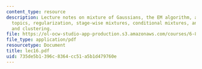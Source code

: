 ```yaml
---
content_type: resource
description: Lecture notes on mixture of Gaussians, the EM algorithm, additional mixture
  topics, regularization, stage-wise mixtures, conditional mixtures, and mixture models
  and clustering.
file: https://ol-ocw-studio-app-production.s3.amazonaws.com/courses/6-867-machine-learning-fall-2006/735de5b1396c8364cc51a5b1d479760e_lec16.pdf
file_type: application/pdf
resourcetype: Document
title: lec16.pdf
uid: 735de5b1-396c-8364-cc51-a5b1d479760e
---
```

